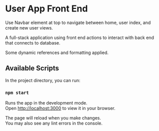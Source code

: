<!-- using port 3333

Notes to self:  Change "image type" to reference separate database.  Toggle between local, url1, url2, etc.
For badges and users.  Disassociate entirely, and turn them into separate databases, so for example
query image database, for user with id 1, sort by image id number ascending.  Returns array to populate element.
jas = junction associative (junction and association interchangable?)

too big - minify
doesn't have cart - will be added

useContext - not taught in pursuit.  styling, application, global level data.  authentication or user session
multiple componet

state for local stuff mostly

redux?  usecontext?  other tech sql
bootstrap limts

scss - structured css

getAllThemesForUserSortThemeId should likewise disassociate; instead of sorting by theme id, user specified sort.

Change theme default from populating separately for each user?
See how other programs implemnet default themes, what is standard
practice if any?

Redefine default theme to be an array of themes in database.
This is added to array of user themes.

Object.keys returns an array of keys from an object, but the order is inconsistent (browsers, hardware, etc.)  Create a linked list in sql that pulls correct order every time.

*****
Snake to camel, camel to snake.  Look at "humps" package for implementation, but write own.  WHEN/WHERE HUMPS? especially if dynamic.
*****

*****
Ask about implmenetation and storing the entire users array in state.  Can just toggle, really, and have various checks.  INDUSTRY PRACTICES FOR STATE; have loads of state components just floating around, some local, some global-ish (user, theme).  Instead of separate axios call to individual element, reference the entire element list stored in state, with sort functions etc.  But this is not commonly done?

redux, mobx
*****

Fix "generictable" reference to reference id.  As Object.keys order is not guaranteed (though apparently should be consistent), consider switch to Map or Set data structure.

For now, use Axios call to individual (record) and specifying by user (rather than dynamically for badges and themes) as dynamic Link routing not covered in class, and insufficient time to research and implement new feature.  Break Axios calls into api folder.

Look again for how to use multiple params.  From different components?  From same component?

Mystery:  Why does the GenericTable css styling apply to the UserDetails table?

Index passes variable down to "detail".  user setState set to variable.  If variable not set, then axios call to retrieve data.  (such as if URL called directly).  Render component to indicate if axios was called or not.

*****
Call axios 20 units at a time - limit what goes in state, LIMIT RENDERING thousands potential components instead only 40 at a tie or whatever.
Is this backend or frontend?  Or is it a state management thing (get the entire list with one call, then get 20 queries at a time to solve rendering issues?)  It is a rendering, not memory issue?

sQL LIMIT OFFSET 48 ETC.
*****

Passing props.location.value through React Link does not work when page refreshed or using back/forwards buttons on browser.

In UsersIndex, axios is called then props passed to sub-component "GenericTable".  But where we access individual users, accessing GenericForm, there is no parent component.  Perhaps I should create one.  It does seem logical, though this is not what we did in class.  

Add escape clauses for UserEdit and UserDetails in case somehow data passed is null.  Though it shouldn't happen.  How can the component even be called outside of the wrapping context?  And the wrapping context provides the variable.  But it's useful in case someone else uses the component improperly, perhaps?  Encapsulation?

*****
htmlFor in label required for other rendering?  But may be eliminated where label wraps input completely, at least for some browsers.  Where/how do I look up versioning?  Like, putting input inside label won't require htmlFor, but that may not be all browsers.
*****

In GenericForm, using ...previous instead of deep copy.
Correct form to use unique key.  This requires some thought.  What is the key naming protocol, considering data structure?  Plan for scalability and brevity.

UserCreate uses state to take user because it's convenient.  But it's not really proper.  What if, for example, badge was created?  Badge is not in state.

UserEdit is not really dynamic for deletion function.

*****

MDN TABLE VERSION LIGHTHOUSE CHROME 
PRACTICAL scalability - database to frontend.
Look into 1 - checking data type of database (if even possible) and having form input type matching data type.  2 - checking input and edit data against "Set" data, constraining range of responses. - QUESTION - separate database to keep track of data types for front end form entry?  Is this standard practice?
And constraints link between database, backend, and frontend how?  Simply duplicating constraints in database, in the frontend?
Or keep a database of constraints?  But the database won't automatically update.

https://dba.stackexchange.com/questions/214863/how-to-list-all-constraints-of-a-table-in-postgresql

Apparently can import non-NOT NULL constraints.  (But what about NOT NULL?  Track separately?  But dynamic reference, undermines purpose.  Maybe try dummy data meeting constraints, and failure of null fields error return specifies what columns are set to non-null.)

https://stackoverflow.com/questions/20194806/how-to-get-a-list-column-names-and-datatypes-of-a-table-in-postgresql

for datatypes
*****

Slice is used for entry.  This is bad practice, as edit and  -->

<!-- # Getting Started with Create React App

This project was bootstrapped with [Create React App](https://github.com/facebook/create-react-app).


html, email, specific for form data type.

html is text only communication protocol.

html, classname, id overrides css

track eye moves. Copy youtube, amazon, simple stuff that emphasizes product.  one or two simple things that does something "cool".  Just a little flair.  Focus the product, and the IDEA of the product.
look into design specs

ui 

MOBILE presentation

flexbox - even space between elements
layout with header, aside, main, if too small then main goes on top and aside goes below then grid is easier for that.  Grid is like newspaper layout.

books on ux/ui design.

"angel list" - startups (?) - wellfound.  Startups, wear a lot of hats, teach self everything, teaching minimal.
midsize IBM or other, good training.

Google, Netflix, don't really have junior positions.  Work somewhere 6-12 months first; the FAANG companies
facebook, amazon, apple, netflix, google - apply after experience.  Maybe interneships, but even then not best
use of time to apply.

Ruby on rails - create CRUD app.  instant!  just add water.  Larabel for PHP.
Nest.js  Sails.js (similar to Rails)  Convention over configuration; if just follow the rules then it'll work.
Don't have to build functionality.  Just build it for you.  "The pit of success" - generally successful
if made by yourself.  But in React, could build bad patterns or hard to maintain patterns.

Rails - senior devs design it.  Just follow the pattern. Scalable &c.  (Look at Rails, does it right,
industry standard.  How handle authentication?  What pattern?  MVC?  Restful routes.  (What's MVC ?))

Tuesday, WEDS esp, thursday best days to come to campus.  Reach out to lillian, tristan.

look into relative "benefits", selling points of different structures - like React.

What large database projects use React.  Angular built by Google; Angular.js.  Then Facebook made React in 2014
or 2015.  View, purely open source.  New Angular uses TypeScript.  Java likes the new Angular.  (New is very different from old for Angular.)  React load time - 40% Fellows get jobs with React.  ANyways, look at load time loading animation and/or games or something.  The Python/SQL thing.  But isn't . . . another database used?

Numbers game.  Every interview a lesson.  What did I learn about company culture?  Don't sleep on it.  Go go go.

MIT self-driving course 2-d racetrack?

npm package "create james-app"

(eventually?)

Skeleton CSS https://cdnjs.com/libraries/skeleton

padding, center form, reduce form size

sass color variables

ADD

Login / logout functionality.

Logo

Template (change datatype, research template . . . color . . . palettes)

https://v5.reactrouter.com/native/example/auth-workflow

Login logout without authentication; shows flow of components.

Add object to reference action types and access level required to perform action.

Write documentation for use.  CSS styling.  Adding to database.

User Login should prevent duplicate usernames on edit as well.  Just create for now.  Also should be in util.
 -->

# User App Front End

Use Navbar element at top to navigate between home, user index, and create new user views.

A full-stack application using front end actions to interact with back end that connects to database.

Some dynamic references and formatting applied.

## Available Scripts

In the project directory, you can run:

### `npm start`

Runs the app in the development mode.\
Open [http://localhost:3000](http://localhost:3000) to view it in your browser.

The page will reload when you make changes.\
You may also see any lint errors in the console.

<!-- ### `npm test`

Launches the test runner in the interactive watch mode.\
See the section about [running tests](https://facebook.github.io/create-react-app/docs/running-tests) for more information.

### `npm run build`

Builds the app for production to the `build` folder.\
It correctly bundles React in production mode and optimizes the build for the best performance.

The build is minified and the filenames include the hashes.\
Your app is ready to be deployed!

See the section about [deployment](https://facebook.github.io/create-react-app/docs/deployment) for more information.

### `npm run eject`

**Note: this is a one-way operation. Once you `eject`, you can't go back!**

If you aren't satisfied with the build tool and configuration choices, you can `eject` at any time. This command will remove the single build dependency from your project.

Instead, it will copy all the configuration files and the transitive dependencies (webpack, Babel, ESLint, etc) right into your project so you have full control over them. All of the commands except `eject` will still work, but they will point to the copied scripts so you can tweak them. At this point you're on your own.

You don't have to ever use `eject`. The curated feature set is suitable for small and middle deployments, and you shouldn't feel obligated to use this feature. However we understand that this tool wouldn't be useful if you couldn't customize it when you are ready for it.

## Learn More

You can learn more in the [Create React App documentation](https://facebook.github.io/create-react-app/docs/getting-started).

To learn React, check out the [React documentation](https://reactjs.org/).

### Code Splitting

This section has moved here: [https://facebook.github.io/create-react-app/docs/code-splitting](https://facebook.github.io/create-react-app/docs/code-splitting)

### Analyzing the Bundle Size

This section has moved here: [https://facebook.github.io/create-react-app/docs/analyzing-the-bundle-size](https://facebook.github.io/create-react-app/docs/analyzing-the-bundle-size)

### Making a Progressive Web App

This section has moved here: [https://facebook.github.io/create-react-app/docs/making-a-progressive-web-app](https://facebook.github.io/create-react-app/docs/making-a-progressive-web-app)

### Advanced Configuration

This section has moved here: [https://facebook.github.io/create-react-app/docs/advanced-configuration](https://facebook.github.io/create-react-app/docs/advanced-configuration)

### Deployment

This section has moved here: [https://facebook.github.io/create-react-app/docs/deployment](https://facebook.github.io/create-react-app/docs/deployment)

### `npm run build` fails to minify

This section has moved here: [https://facebook.github.io/create-react-app/docs/troubleshooting#npm-run-build-fails-to-minify](https://facebook.github.io/create-react-app/docs/troubleshooting#npm-run-build-fails-to-minify) -->
